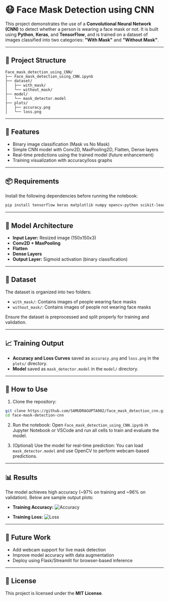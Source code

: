 # 😷 Face Mask Detection using CNN

This project demonstrates the use of a **Convolutional Neural Network (CNN)** to detect whether a person is wearing a face mask or not. It is built using **Python**, **Keras**, and **TensorFlow**, and is trained on a dataset of images classified into two categories: **"With Mask"** and **"Without Mask"**.

---

## 📁 Project Structure

```
Face_mask_detection_using_CNN/
├── Face_mask_detection_using_CNN.ipynb
├── dataset/
│   ├── with_mask/
│   └── without_mask/
├── model/
│   └── mask_detector.model
├── plots/
│   ├── accuracy.png
│   └── loss.png
```

---

## 🚀 Features

* Binary image classification (Mask vs No Mask)
* Simple CNN model with Conv2D, MaxPooling2D, Flatten, Dense layers
* Real-time predictions using the trained model (future enhancement)
* Training visualization with accuracy/loss graphs

---

## 📦 Requirements

Install the following dependencies before running the notebook:

```bash
pip install tensorflow keras matplotlib numpy opencv-python scikit-learn
```

---

## 🧠 Model Architecture

* **Input Layer:** Resized image (150x150x3)
* **Conv2D + MaxPooling**
* **Flatten**
* **Dense Layers**
* **Output Layer:** Sigmoid activation (binary classification)

---

## 🧪 Dataset

The dataset is organized into two folders:

* `with_mask/`: Contains images of people wearing face masks
* `without_mask/`: Contains images of people not wearing face masks

Ensure the dataset is preprocessed and split properly for training and validation.

---

## 📈 Training Output

* **Accuracy and Loss Curves** saved as `accuracy.png` and `loss.png` in the `plots/` directory.
* **Model** saved as `mask_detector.model` in the `model/` directory.

---

## 🧾 How to Use

1. Clone the repository:

```bash
git clone https://github.com/SAMUDRAGUPTA002/face_mask_detection_cnn.git
cd face-mask-detection-cnn
```

2. Run the notebook:
   Open `Face_mask_detection_using_CNN.ipynb` in Jupyter Notebook or VSCode and run all cells to train and evaluate the model.

3. (Optional) Use the model for real-time prediction:
   You can load `mask_detector.model` and use OpenCV to perform webcam-based predictions.

---

## 📊 Results

The model achieves high accuracy (\~97% on training and \~96% on validation). Below are sample output plots:

* **Training Accuracy:**
  ![Accuracy](plots/accuracy.png)

* **Training Loss:**
  ![Loss](plots/loss.png)

---

## 📌 Future Work

* Add webcam support for live mask detection
* Improve model accuracy with data augmentation
* Deploy using Flask/Streamlit for browser-based inference

---

## 📜 License

This project is licensed under the **MIT License**.


